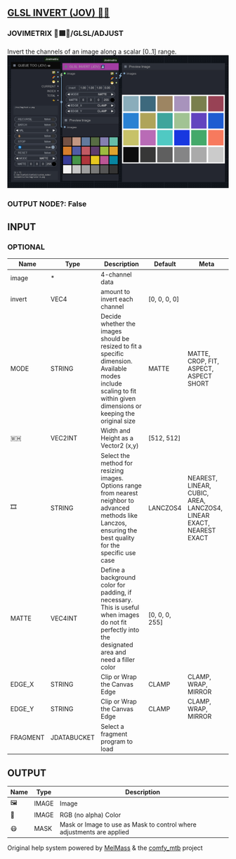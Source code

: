[GLSL INVERT (JOV) 🧙🏽](https://github.com/Amorano/Jovimetrix-examples/blob/master/node/GLSL%20INVERT/GLSL%20INVERT.md)
----------------------------------------------------------------------------------------------------------------------
### JOVIMETRIX 🔺🟩🔵/GLSL/ADJUST
Invert the channels of an image along a scalar [0..1] range.
![GLSL INVERT](https://raw.githubusercontent.com/Amorano/Jovimetrix-examples/master/node/GLSL%20INVERT/GLSL%20INVERT.png)
### OUTPUT NODE?: False
INPUT
-----
### OPTIONAL
| Name | Type | Description | Default | Meta |
| --- | --- | --- | --- | --- |
| image | \* | 4-channel data |  |  |
| invert | VEC4 | amount to invert each channel | [0, 0, 0, 0] |  |
| MODE | STRING | Decide whether the images should be resized to fit a specific dimension. Available modes include scaling to fit within given dimensions or keeping the original size | MATTE | MATTE, CROP, FIT, ASPECT, ASPECT SHORT |
| 🇼🇭 | VEC2INT | Width and Height as a Vector2 (x,y) | [512, 512] |  |
| 🎞️ | STRING | Select the method for resizing images. Options range from nearest neighbor to advanced methods like Lanczos, ensuring the best quality for the specific use case | LANCZOS4 | NEAREST, LINEAR, CUBIC, AREA, LANCZOS4, LINEAR EXACT, NEAREST EXACT |
| MATTE | VEC4INT | Define a background color for padding, if necessary. This is useful when images do not fit perfectly into the designated area and need a filler color | [0, 0, 0, 255] |  |
| EDGE\_X | STRING | Clip or Wrap the Canvas Edge | CLAMP | CLAMP, WRAP, MIRROR |
| EDGE\_Y | STRING | Clip or Wrap the Canvas Edge | CLAMP | CLAMP, WRAP, MIRROR |
| FRAGMENT | JDATABUCKET | Select a fragment program to load |  |  |
OUTPUT
------
| Name | Type | Description |
| --- | --- | --- |
| 🖼️ | IMAGE | Image |
| 🌈 | IMAGE | RGB (no alpha) Color |
| 😷 | MASK | Mask or Image to use as Mask to control where adjustments are applied |
Original help system powered by [MelMass](https://github.com/melMass) & the [comfy\_mtb](https://github.com/melMass/comfy_mtb) project